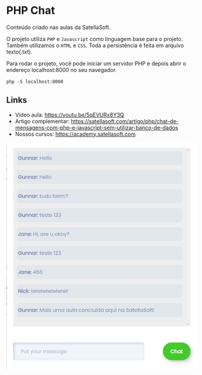 # PHP Chat

Conteúdo criado nas aulas da SatellaSoft. 

O projeto utiliza ```PHP``` e ```Javascript``` como linguagem base para o projeto. Também utilizamos o ```HTML``` e ```CSS```. Toda a persistência é feita em arquivo texto(.txt).

Para rodar o projeto, você pode iniciar um servidor PHP e depois abrir o endereço localhost:8000 no seu navegador.

```shell
php -S localhost:8000
```

## Links 
- Vídeo aula: https://youtu.be/5qEVURx8Y3Q
- Artigo complementar: https://satellasoft.com/artigo/php/chat-de-mensagens-com-php-e-javascript-sem-utilizar-banco-de-dados
- Nossos cursos: https://academy.satellasoft.com

!["Chat PHP"](docs/chat.jpg)
